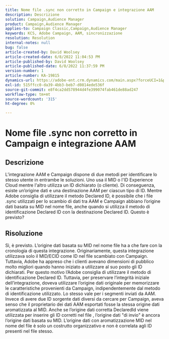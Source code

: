 ```yaml
---
title: Nome file .sync non corretto in Campaign e integrazione AAM
description: Descrizione
solution: Campaign,Audience Manager
product: Campaign,Audience Manager
applies-to: Campaign Classic,Campaign,Audience Manager
keywords: KCS, Adobe Campaign, AAM, sincronizzazione
resolution: Resolution
internal-notes: null
bug: false
article-created-by: David Woolsey
article-created-date: 6/8/2022 11:04:53 PM
article-published-by: David Woolsey
article-published-date: 6/8/2022 11:37:59 PM
version-number: 1
article-number: KA-19815
dynamics-url: https://adobe-ent.crm.dynamics.com/main.aspx?forceUCI=1&pagetype=entityrecord&etn=knowledgearticle&id=7dd5f164-7fe7-ec11-bb3c-000d3a3b1f18
exl-id: 515ffcc0-da39-4bb3-beb7-d0814ede536f
source-git-commit: e8f4ca2dd578944d4fe399074fab461de88ad247
workflow-type: tm+mt
source-wordcount: '315'
ht-degree: 0%

---
```


# Nome file .sync non corretto in Campaign e integrazione AAM

## Descrizione


L’integrazione AAM e Campaign dispone di due metodi per identificare lo stesso utente in entrambe le soluzioni. Uno usa il MID o l&#39;ID Experience Cloud mentre l&#39;altro utilizza un ID dichiarato (o cliente). Di conseguenza, esiste un’origine dati e una destinazione AAM per ciascun tipo di ID. Mentre Adobe consiglia di utilizzare il metodo Declared ID, è possibile che i file .sync utilizzati per lo scambio di dati tra AAM e Campaign abbiano l’origine dati basata su MID nel nome file, anche quando si utilizza il metodo di identificazione Declared ID con la destinazione Declared ID. Questo è previsto?


## Risoluzione


Sì, è previsto. L’origine dati basata su MID nel nome file ha a che fare con la cronologia di questa integrazione. Originariamente, questa integrazione utilizzava solo il MID/ECID come ID nel file scambiato con Campaign. Tuttavia, Adobe ha appreso che i clienti avevano dimensioni di pubblico molto migliori quando hanno iniziato a utilizzare al suo posto gli ID dichiarati. Per questo motivo l’Adobe consiglia di utilizzare il metodo di identificazione Declared ID. Tuttavia, per preservare l’integrità iniziale dell’integrazione, doveva utilizzare l’origine dati originale per memorizzare le caratteristiche provenienti da Campaign, indipendentemente dal metodo di identificazione utilizzato. Lo stesso vale per i segmenti inviati da AAM. Invece di avere due ID sorgente dati diversi da cercare per Campaign, aveva senso che il proprietario dei dati AAM esportati fosse la stessa origine dati aromatizzata al MID. Anche se l’origine dati corretta DeclaredId viene utilizzata per inserire gli ID corretti nel file , l’origine dati &quot;di invio&quot; è ancora l’origine dati basata su MID. L’origine dati con aromatizzazione MID nel nome del file è solo un costrutto organizzativo e non è correlata agli ID presenti nel file stesso.
